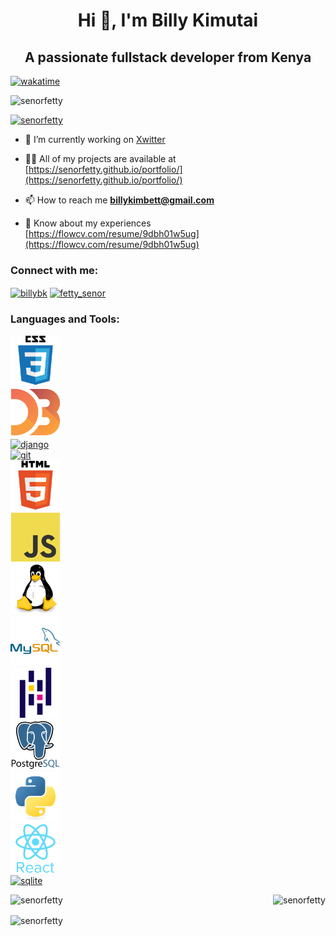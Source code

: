 
<h1 align="center">Hi 👋, I'm Billy Kimutai</h1>
                                            
<h2 align="center">A passionate fullstack developer from Kenya</h2>



[![wakatime](https://wakatime.com/badge/user/2cd6519a-9dec-405d-96a7-ac4ad4bdec30.svg)](https://wakatime.com/@2cd6519a-9dec-405d-96a7-ac4ad4bdec30)

<p align="left"> <img src="https://komarev.com/ghpvc/?username=senorfetty&label=Profile%20views&color=0e75b6&style=flat" alt="senorfetty" /> </p>

<p align="left"> <a href="https://github.com/ryo-ma/github-profile-trophy"><img src="https://github-profile-trophy.vercel.app/?username=senorfetty" alt="senorfetty" /></a> </p>


- 🔭 I’m currently working on [Xwitter](https://github.com/senorfetty/Xwitter)

- 👨‍💻 All of my projects are available at [https://senorfetty.github.io/portfolio/](https://senorfetty.github.io/portfolio/)

- 📫 How to reach me **billykimbett@gmail.com**

- 📄 Know about my experiences [https://flowcv.com/resume/9dbh01w5ug](https://flowcv.com/resume/9dbh01w5ug)

<h3 align="left">Connect with me:</h3>
<p align="left">
<a href="https://twitter.com/billybiik" target="blank"><img align="center" src="https://raw.githubusercontent.com/rahuldkjain/github-profile-readme-generator/master/src/images/icons/Social/twitter.svg" alt="billybk" height="30" width="40" /></a>
<a href="https://instagram.com/fetty_senor" target="blank"><img align="center" src="https://raw.githubusercontent.com/rahuldkjain/github-profile-readme-generator/master/src/images/icons/Social/instagram.svg" alt="fetty_senor" height="30" width="40" /></a>
</p>

<h3 align="left">Languages and Tools:</h3>
<div class='c' style='display:grid;'>
    <a href="https://www.w3schools.com/css/" target="_blank" rel="noreferrer"> <img src="https://raw.githubusercontent.com/devicons/devicon/master/icons/css3/css3-original-wordmark.svg" alt="css3" width="80" height="80"/> </a> <a href="https://d3js.org/" target="_blank" rel="noreferrer"> <img src="https://raw.githubusercontent.com/devicons/devicon/master/icons/d3js/d3js-original.svg" alt="d3js" width="80" height="80"/> </a> <a href="https://www.djangoproject.com/" target="_blank" rel="noreferrer"> <img src="https://cdn.worldvectorlogo.com/logos/django.svg" alt="django" width="80" height="80"/> </a>  <a href="https://git-scm.com/" target="_blank" rel="noreferrer"> <img src="https://www.vectorlogo.zone/logos/git-scm/git-scm-icon.svg" alt="git" width="80" height="80"/> </a> <a href="https://www.w3.org/html/" target="_blank" rel="noreferrer"> <img src="https://raw.githubusercontent.com/devicons/devicon/master/icons/html5/html5-original-wordmark.svg" alt="html5" width="80" height="80"/> </a> <a href="https://developer.mozilla.org/en-US/docs/Web/JavaScript" target="_blank" rel="noreferrer"> <img src="https://raw.githubusercontent.com/devicons/devicon/master/icons/javascript/javascript-original.svg" alt="javascript" width="80" height="80"/> </a> <a href="https://www.linux.org/" target="_blank" rel="noreferrer"> <img src="https://raw.githubusercontent.com/devicons/devicon/master/icons/linux/linux-original.svg" alt="linux" width="80" height="80"/> </a> <a href="https://www.mysql.com/" target="_blank" rel="noreferrer"> <img src="https://raw.githubusercontent.com/devicons/devicon/master/icons/mysql/mysql-original-wordmark.svg" alt="mysql" width="80" height="80"/> </a> <a href="https://pandas.pydata.org/" target="_blank" rel="noreferrer"> <img src="https://raw.githubusercontent.com/devicons/devicon/2ae2a900d2f041da66e950e4d48052658d850630/icons/pandas/pandas-original.svg" alt="pandas" width="80" height="80"/> </a>
    <a href="https://www.postgresql.org" target="_blank" rel="noreferrer"> <img src="https://raw.githubusercontent.com/devicons/devicon/master/icons/postgresql/postgresql-original-wordmark.svg" alt="postgresql" width="80" height="80"/> </a> <a href="https://www.python.org" target="_blank" rel="noreferrer"> <img src="https://raw.githubusercontent.com/devicons/devicon/master/icons/python/python-original.svg" alt="python" width="80" height="80"/> </a> <a href="https://reactjs.org/" target="_blank" rel="noreferrer"> <img src="https://raw.githubusercontent.com/devicons/devicon/master/icons/react/react-original-wordmark.svg" alt="react" width="80" height="80"/> </a> <a href="https://www.sqlite.org/" target="_blank" rel="noreferrer"> <img src="https://www.vectorlogo.zone/logos/sqlite/sqlite-icon.svg" alt="sqlite" width="80" height="80"/> </a></div>

<p><img align="left" src="https://github-readme-stats.vercel.app/api/top-langs?username=senorfetty&show_icons=true&locale=en&layout=compact" alt="senorfetty" /></p>

<p>&nbsp;<img align="right" src="https://github-readme-stats.vercel.app/api?username=senorfetty&show_icons=true&locale=en" alt="senorfetty" /></p>

<p><img align="center" src="https://github-readme-streak-stats.herokuapp.com/?user=senorfetty&" alt="senorfetty" /></p>

